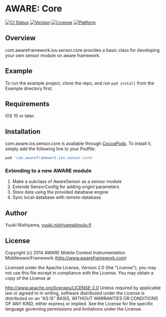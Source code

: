 # AWARE: Core 

[![CI Status](https://img.shields.io/travis/awareframework/com.awareframework.ios.sensor.core.svg?style=flat)](https://travis-ci.org/awareframework/com.awareframework.ios.sensor.core)
[![Version](https://img.shields.io/cocoapods/v/com.awareframework.ios.sensor.core.svg?style=flat)](https://cocoapods.org/pods/com.awareframework.ios.sensor.core)
[![License](https://img.shields.io/cocoapods/l/com.awareframework.ios.sensor.core.svg?style=flat)](https://cocoapods.org/pods/com.awareframework.ios.sensor.core)
[![Platform](https://img.shields.io/cocoapods/p/com.awareframework.ios.sensor.core.svg?style=flat)](https://cocoapods.org/pods/com.awareframework.ios.sensor.core)

## Overview
com.awareframework.ios.sensor.core provides a basic class for developing your own sensor module on aware framework.

## Example

To run the example project, clone the repo, and run `pod install` from the Example directory first.

## Requirements
iOS 10 or later.

## Installation

com.aware.ios.sensor.core is available through [CocoaPods](http://cocoapods.org). To install
it, simply add the following line to your Podfile:

```ruby
pod 'com.awareframework.ios.sensor.core'
```

### Extending to a new AWARE module
1. Make a subclass of AwareSensor as a sensor module
2. Extende SensorConfig for adding originl parameters 
3. Store data using the provided database engine
4. Sync local-database with remote-database

## Author
Yuuki Nishiyama, yuuki.nishiyama@oulu.fi

## License
Copyright (c) 2014 AWARE Mobile Context Instrumentation Middleware/Framework (http://www.awareframework.com)

Licensed under the Apache License, Version 2.0 (the "License"); you may not use this file except in compliance with the License. You may obtain a copy of the License at

http://www.apache.org/licenses/LICENSE-2.0
Unless required by applicable law or agreed to in writing, software distributed under the License is distributed on an "AS IS" BASIS, WITHOUT WARRANTIES OR CONDITIONS OF ANY KIND, either express or implied. See the License for the specific language governing permissions and limitations under the License.
